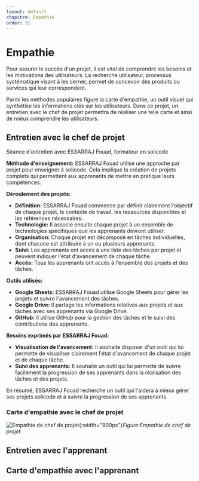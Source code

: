 ```yaml
---
layout: default
chapitre: Empathie
order: 31
---
```


# Empathie 

Pour assurer le succès d'un projet, il est vital de comprendre les besoins et les motivations des utilisateurs. La recherche utilisateur, processus systématique visant à les cerner, permet de concevoir des produits ou services qui leur correspondent.

Parmi les méthodes populaires figure la carte d'empathie, un outil visuel qui synthétise les informations clés sur les utilisateurs. Dans ce projet, un entretien avec le chef de projet permettra de réaliser une telle carte et ainsi de mieux comprendre les utilisateurs.

## Entretien avec le chef de projet 

Séance d'entretien avec ESSARRAJ Fouad, formateur en solicode

**Méthode d'enseignement:** ESSARRAJ Fouad utilise une approche par projet pour enseigner à solicode. Cela implique la création de projets complets qui permettent aux apprenants de mettre en pratique leurs compétences.

**Déroulement des projets:**

* **Définition:** ESSARRAJ Fouad commence par définir clairement l'objectif de chaque projet, le contexte de travail, les ressources disponibles et les références nécessaires.
* **Technologie:** Il associe ensuite chaque projet à un ensemble de technologies spécifiques que les apprenants devront utiliser.
* **Organisation:** Chaque projet est décomposé en tâches individuelles, dont chacune est attribuée à un ou plusieurs apprenants.
* **Suivi:** Les apprenants ont accès à une liste des tâches par projet et peuvent indiquer l'état d'avancement de chaque tâche.
* **Accès:** Tous les apprenants ont accès à l'ensemble des projets et des tâches.

**Outils utilisés:**

* **Google Sheets:** ESSARRAJ Fouad utilise Google Sheets pour gérer les projets et suivre l'avancement des tâches.
* **Google Drive:** Il partage les informations relatives aux projets et aux tâches avec ses apprenants via Google Drive.
* **GitHub:** Il utilise GitHub pour la gestion des tâches et le suivi des contributions des apprenants.

**Besoins exprimés par ESSARRAJ Fouad:**

* **Visualisation de l'avancement:** Il souhaite disposer d'un outil qui lui permette de visualiser clairement l'état d'avancement de chaque projet et de chaque tâche.
* **Suivi des apprenants:** Il souhaite un outil qui lui permette de suivre facilement la progression de ses apprenants dans la réalisation des tâches et des projets.

En résumé, ESSARRAJ Fouad recherche un outil qui l'aidera à mieux gérer ses projets solicode et à suivre la progression de ses apprenants.

<!-- new slide -->

### Carte d'empathie avec le chef de projet 

<!-- TODO : à refaire selon la nouvelle version de l'entretien avec le chef de projet  -->
![Empathie de chef de projet](/prototype/besoin/images/empathyChef.PNG){:width="900px"}*Figure:Empathie de chef de projet*

<!-- note -->


## Entretien avec l'apprenant 


## Carte d'empathie avec l'apprenant